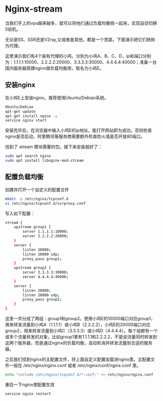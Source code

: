# Nginx-stream
当我们手上的vps越来越多，就可以将他们通过负载均衡统一起来，实现自动切换0宕机。

无论是SS、SSR还是V2ray,又或者是其他，都是一个思路，下面演示把它们统称为代理。

这里演示我们有4个装有代理的小鸡，分别为小鸡A、B、C、D，ip和端口分别为：1.1.1.1:10000、2.2.2.2:20000、3.3.3.3:30000、4.4.4.4:40000；准备一台国内服务器搭建nginx做负载均衡用，取名为小鸡E。

## 安装nginx

在小鸡E上安装nginx，推荐使用Ubuntu/Debian系统。

```bash
Ubuntu/Debian
apt-get update
apt-get install nginx -y
service nginx start
```

安装完毕后，在浏览器中输入小鸡E的ip地址，能打开网站即为成功。否则检查nginx是否启动，阿里腾讯等服务商需要额外检查防火墙是否开放80端口。

找到了 stream 模块需要的包，接下来安装就好了：

```bash
sudo apt search nginx
sudo apt install libnginx-mod-stream
```

## 配置负载均衡

创建并打开一个自定义的配置文件

```bash
mkdir -p /etc/nginx/tcpconf.d
vi /etc/nginx/tcpconf.d/ssrproxy.conf
```

写入如下配置：

```bash
stream {
    upstream group1 {
        server 1.1.1.1:10000;
        server 2.2.2.2:20000;
    }
    server {
        listen 10000;
        listen 10000 udp;
        proxy_pass group1;
    }
    upstream group2 {
        server 3.3.3.3:30000;
        server 4.4.4.4:40000;
    }
    server {
        listen 20000;
        listen 20000 udp;
        proxy_pass group2;
    }
}
```

这里一共分成了两组：group1和group2。使用小鸡E的10000端口对应group1，用来转发流量到小鸡A（1.1.1.1）或小鸡B（2.2.2.2），小鸡E的20000端口对应group2，用来转发流量到小鸡C（3.3.3.3）或小鸡D（4.4.4.4）。每个组都有一个或多个流量转发的对象，比如group1里有1.1.1.1和2.2.2.2，不是说流量同时转发到这两个服务器，而是通过nginx的负载均衡，自动轮询并转发流量到合适的服务器。

之后我们找到nginx的主配置文件，将上面自定义配置加载进nginx里。主配置文件一般在 /etc/nginx/nginx.conf 或者 /etc/nginx/conf/nginx.conf 里。

```bash
echo "include /etc/nginx/tcpconf.d/*.conf;" >> /etc/nginx/nginx.conf
```

重启一下nginx使配置生效

```bash
service nginx restart
```
